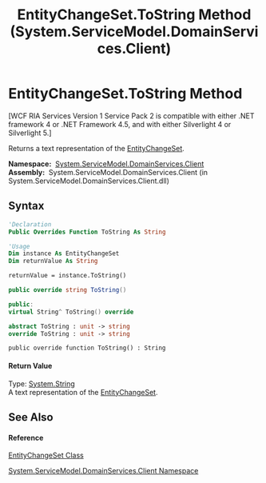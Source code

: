 ﻿---
title: EntityChangeSet.ToString Method  (System.ServiceModel.DomainServices.Client)
TOCTitle: ToString Method
ms:assetid: M:System.ServiceModel.DomainServices.Client.EntityChangeSet.ToString
ms:mtpsurl: https://msdn.microsoft.com/en-us/library/system.servicemodel.domainservices.client.entitychangeset.tostring(v=VS.91)
ms:contentKeyID: 28755734
ms.date: 01/27/2012
mtps_version: v=VS.91
f1_keywords:
- System.ServiceModel.DomainServices.Client.EntityChangeSet.ToString
dev_langs:
- CSharp
- JScript
- VB
- FSharp
- c++
api_location:
- System.ServiceModel.DomainServices.Client.dll
api_name:
- System.ServiceModel.DomainServices.Client.EntityChangeSet.ToString
api_type:
- Managed
topic_type:
- apiref
- kbSyntax
product_family_name: VS
ROBOTS: INDEX,FOLLOW
---

# EntityChangeSet.ToString Method

\[WCF RIA Services Version 1 Service Pack 2 is compatible with either .NET framework 4 or .NET Framework 4.5, and with either Silverlight 4 or Silverlight 5.\]

Returns a text representation of the [EntityChangeSet](ff422483\(v=vs.91\).md).

**Namespace:**  [System.ServiceModel.DomainServices.Client](ff422479\(v=vs.91\).md)  
**Assembly:**  System.ServiceModel.DomainServices.Client (in System.ServiceModel.DomainServices.Client.dll)

## Syntax

``` vb
'Declaration
Public Overrides Function ToString As String
```

``` vb
'Usage
Dim instance As EntityChangeSet
Dim returnValue As String

returnValue = instance.ToString()
```

``` csharp
public override string ToString()
```

``` c++
public:
virtual String^ ToString() override
```

``` fsharp
abstract ToString : unit -> string 
override ToString : unit -> string 
```

``` jscript
public override function ToString() : String
```

#### Return Value

Type: [System.String](https://msdn.microsoft.com/en-us/library/s1wwdcbf)  
A text representation of the [EntityChangeSet](ff422483\(v=vs.91\).md).  
  

## See Also

#### Reference

[EntityChangeSet Class](ff422483\(v=vs.91\).md)

[System.ServiceModel.DomainServices.Client Namespace](ff422479\(v=vs.91\).md)

